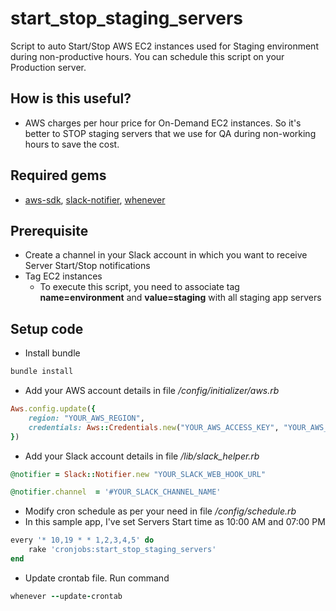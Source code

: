 # start_stop_staging_servers
Script to auto Start/Stop AWS EC2 instances used for Staging environment during non-productive hours.
You can schedule this script on your Production server.

## How is this useful?

- AWS charges per hour price for On-Demand EC2 instances. So it's better to STOP staging servers that we use for QA during non-working hours to save the cost.

## Required gems 
- [aws-sdk](https://rubygems.org/gems/aws-sdk), [slack-notifier](https://rubygems.org/gems/slack-notifier), [whenever](https://rubygems.org/gems/whenever)

## Prerequisite

- Create a channel in your Slack account in which you want to receive Server Start/Stop notifications
- Tag EC2 instances
	- To execute this script, you need to associate tag **name=environment** and **value=staging** with all staging app servers

## Setup code

- Install bundle
```ruby
bundle install
```

- Add your AWS account details in file */config/initializer/aws.rb*
```ruby
Aws.config.update({
	region: "YOUR_AWS_REGION",
 	credentials: Aws::Credentials.new("YOUR_AWS_ACCESS_KEY", "YOUR_AWS_SECRET_ACCESS_KEY") 
})
```

- Add your Slack account details in file */lib/slack_helper.rb*
```ruby
@notifier = Slack::Notifier.new "YOUR_SLACK_WEB_HOOK_URL"
```

```ruby
@notifier.channel  = '#YOUR_SLACK_CHANNEL_NAME'
```

- Modify cron schedule as per your need in file */config/schedule.rb*
- In this sample app, I've set Servers Start time as 10:00 AM and 07:00 PM
```ruby
every '* 10,19 * * 1,2,3,4,5' do
	rake 'cronjobs:start_stop_staging_servers'
end
```

- Update crontab file. Run command
```ruby
whenever --update-crontab
```
